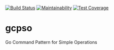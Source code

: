 [![Build Status](https://travis-ci.org/mchirico/gcpso.svg?branch=develop)](https://travis-ci.org/mchirico/gcpso)
[![Maintainability](https://api.codeclimate.com/v1/badges/93619e122689829c2734/maintainability)](https://codeclimate.com/github/mchirico/gcpso/maintainability)
[![Test Coverage](https://api.codeclimate.com/v1/badges/93619e122689829c2734/test_coverage)](https://codeclimate.com/github/mchirico/gcpso/test_coverage)


# gcpso
Go Command Pattern for Simple Operations
